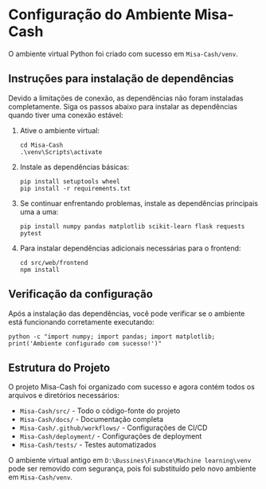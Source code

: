 # Configuração do Ambiente Misa-Cash

O ambiente virtual Python foi criado com sucesso em `Misa-Cash/venv`.

## Instruções para instalação de dependências

Devido a limitações de conexão, as dependências não foram instaladas completamente. Siga os passos abaixo para instalar as dependências quando tiver uma conexão estável:

1. Ative o ambiente virtual:
   ```
   cd Misa-Cash
   .\venv\Scripts\activate
   ```

2. Instale as dependências básicas:
   ```
   pip install setuptools wheel
   pip install -r requirements.txt
   ```

3. Se continuar enfrentando problemas, instale as dependências principais uma a uma:
   ```
   pip install numpy pandas matplotlib scikit-learn flask requests pytest
   ```

4. Para instalar dependências adicionais necessárias para o frontend:
   ```
   cd src/web/frontend
   npm install
   ```

## Verificação da configuração

Após a instalação das dependências, você pode verificar se o ambiente está funcionando corretamente executando:

```
python -c "import numpy; import pandas; import matplotlib; print('Ambiente configurado com sucesso!')"
```

## Estrutura do Projeto

O projeto Misa-Cash foi organizado com sucesso e agora contém todos os arquivos e diretórios necessários:

- `Misa-Cash/src/` - Todo o código-fonte do projeto
- `Misa-Cash/docs/` - Documentação completa
- `Misa-Cash/.github/workflows/` - Configurações de CI/CD
- `Misa-Cash/deployment/` - Configurações de deployment
- `Misa-Cash/tests/` - Testes automatizados

O ambiente virtual antigo em `D:\Bussines\Finance\Machine learning\venv` pode ser removido com segurança, pois foi substituído pelo novo ambiente em `Misa-Cash/venv`. 